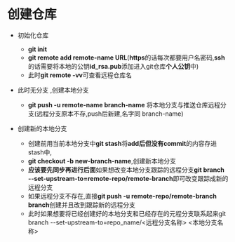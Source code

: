 # 创建仓库

* 初始化仓库
  * **git init**
  * **git remote add remote-name URL**(**https**的话每次都要用户名密码,**ssh**的话需要将本地的公钥**id_rsa.pub**添加进入git仓库**个人公钥**中)
  * 此时**git remote -vv**可查看远程仓库名 


* 此时无分支 ,创建本地分支
  * **git push -u  remote-name branch-name** 将本地分支与推送仓库远程分支(远程分支原本不存,push后新建,名字同 branch-name)

* 创建新的本地分支
  * 创建前用当前本地分支中**git stash**将**add后但没有commit**的内容存进stash中,
  * **git checkout  -b new-branch-name**,创建新本地分支
  * **应该要先同步再进行后面**如果想改变本地分支跟踪的远程分支**git branch --set-upstream-to=remote-repo/remote-branch**即可改变跟踪成新的远程分支
  * 如果远程分支不存在,直接**git push -u remote-repo/remote-branch branch**创建并且改到跟踪新的远程分支
  * 此时如果想要将已经创建好的本地分支和已经存在的元程分支联系起来git branch --set-upstream-to=repo_name/<远程分支名称> <本地分支名称>
    
